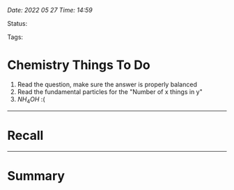 *Date: 2022 05 27 Time: 14:59*


Status: 

Tags: 


# Chemistry Things To Do


1. Read the question, make sure the answer is properly balanced
2. Read the fundamental particles for the "Number of x things in y"
3. $NH_4OH$ :(


---
# Recall







---
# Summary


